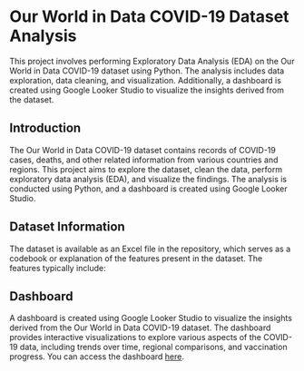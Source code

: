 # Our World in Data COVID-19 Dataset Analysis

This project involves performing Exploratory Data Analysis (EDA) on the Our World in Data COVID-19 dataset using Python. The analysis includes data exploration, data cleaning, and visualization. Additionally, a dashboard is created using Google Looker Studio to visualize the insights derived from the dataset.

## Introduction

The Our World in Data COVID-19 dataset contains records of COVID-19 cases, deaths, and other related information from various countries and regions. This project aims to explore the dataset, clean the data, perform exploratory data analysis (EDA), and visualize the findings. The analysis is conducted using Python, and a dashboard is created using Google Looker Studio.

## Dataset Information

The dataset is available as an Excel file in the repository, which serves as a codebook or explanation of the features present in the dataset. The features typically include:

## Dashboard

A dashboard is created using Google Looker Studio to visualize the insights derived from the Our World in Data COVID-19 dataset. The dashboard provides interactive visualizations to explore various aspects of the COVID-19 data, including trends over time, regional comparisons, and vaccination progress.
You can access the dashboard [here](https://lookerstudio.google.com/reporting/b4c1d903-97da-47ca-bafd-d8d4a20687f8).
